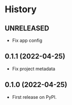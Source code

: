 # History

## UNRELEASED

- Fix app config

## 0.1.1 (2022-04-25)

- Fix project metadata

## 0.1.0 (2022-04-25)

- First release on PyPI.

